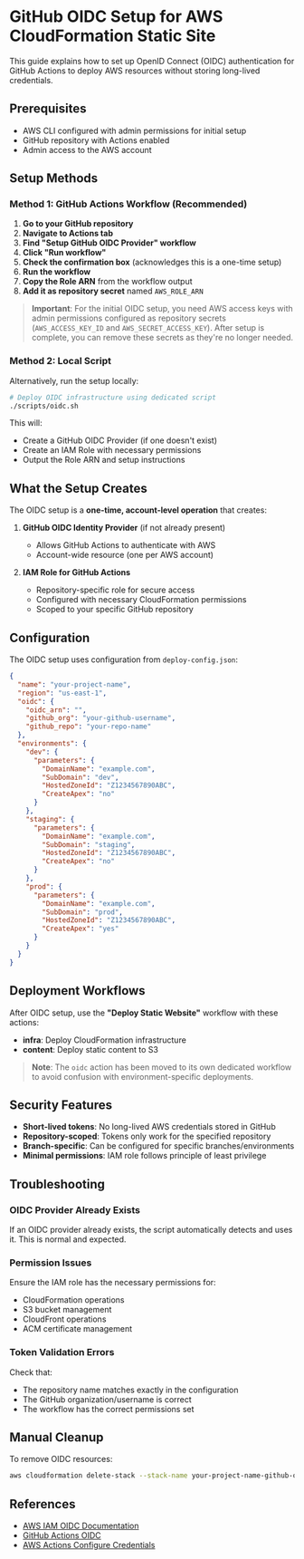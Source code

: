 # GitHub OIDC Setup for AWS CloudFormation Static Site

This guide explains how to set up OpenID Connect (OIDC) authentication for GitHub Actions to deploy AWS resources without storing long-lived credentials.

## Prerequisites

- AWS CLI configured with admin permissions for initial setup
- GitHub repository with Actions enabled
- Admin access to the AWS account

## Setup Methods

### Method 1: GitHub Actions Workflow (Recommended)

1. **Go to your GitHub repository**
2. **Navigate to Actions tab**
3. **Find "Setup GitHub OIDC Provider" workflow**
4. **Click "Run workflow"**
5. **Check the confirmation box** (acknowledges this is a one-time setup)
6. **Run the workflow**
7. **Copy the Role ARN** from the workflow output
8. **Add it as repository secret** named `AWS_ROLE_ARN`

> **Important**: For the initial OIDC setup, you need AWS access keys with admin permissions configured as repository secrets (`AWS_ACCESS_KEY_ID` and `AWS_SECRET_ACCESS_KEY`). After setup is complete, you can remove these secrets as they're no longer needed.

### Method 2: Local Script

Alternatively, run the setup locally:

```bash
# Deploy OIDC infrastructure using dedicated script
./scripts/oidc.sh
```

This will:
- Create a GitHub OIDC Provider (if one doesn't exist)
- Create an IAM Role with necessary permissions
- Output the Role ARN and setup instructions

## What the Setup Creates

The OIDC setup is a **one-time, account-level operation** that creates:

1. **GitHub OIDC Identity Provider** (if not already present)
   - Allows GitHub Actions to authenticate with AWS
   - Account-wide resource (one per AWS account)

2. **IAM Role for GitHub Actions**
   - Repository-specific role for secure access
   - Configured with necessary CloudFormation permissions
   - Scoped to your specific GitHub repository

## Configuration

The OIDC setup uses configuration from `deploy-config.json`:

```json
{
  "name": "your-project-name",
  "region": "us-east-1",
  "oidc": {
    "oidc_arn": "",
    "github_org": "your-github-username", 
    "github_repo": "your-repo-name"
  },
  "environments": {
    "dev": {
      "parameters": {
        "DomainName": "example.com",
        "SubDomain": "dev",
        "HostedZoneId": "Z1234567890ABC",
        "CreateApex": "no"
      }
    },
    "staging": {
      "parameters": {
        "DomainName": "example.com",
        "SubDomain": "staging",
        "HostedZoneId": "Z1234567890ABC",
        "CreateApex": "no"
      }
    },
    "prod": {
      "parameters": {
        "DomainName": "example.com",
        "SubDomain": "prod",
        "HostedZoneId": "Z1234567890ABC",
        "CreateApex": "yes"
      }
    }
  }
}
```

## Deployment Workflows

After OIDC setup, use the **"Deploy Static Website"** workflow with these actions:

- **infra**: Deploy CloudFormation infrastructure
- **content**: Deploy static content to S3

> **Note**: The `oidc` action has been moved to its own dedicated workflow to avoid confusion with environment-specific deployments.

## Security Features

- **Short-lived tokens**: No long-lived AWS credentials stored in GitHub
- **Repository-scoped**: Tokens only work for the specified repository
- **Branch-specific**: Can be configured for specific branches/environments
- **Minimal permissions**: IAM role follows principle of least privilege

## Troubleshooting

### OIDC Provider Already Exists

If an OIDC provider already exists, the script automatically detects and uses it. This is normal and expected.

### Permission Issues

Ensure the IAM role has the necessary permissions for:
- CloudFormation operations
- S3 bucket management
- CloudFront operations
- ACM certificate management

### Token Validation Errors

Check that:
- The repository name matches exactly in the configuration
- The GitHub organization/username is correct
- The workflow has the correct permissions set

## Manual Cleanup

To remove OIDC resources:

```bash
aws cloudformation delete-stack --stack-name your-project-name-github-oidc --region us-east-1
```

## References

- [AWS IAM OIDC Documentation](https://docs.aws.amazon.com/IAM/latest/UserGuide/id_roles_providers_create_oidc.html)
- [GitHub Actions OIDC](https://docs.github.com/en/actions/deployment/security-hardening-your-deployments/about-security-hardening-with-openid-connect)
- [AWS Actions Configure Credentials](https://github.com/aws-actions/configure-aws-credentials)

